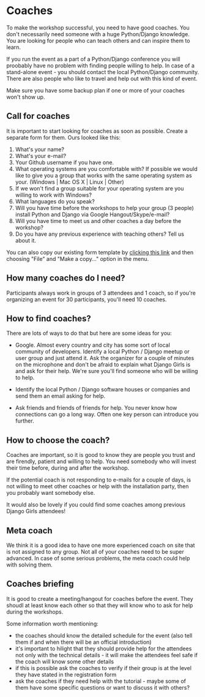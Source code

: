 # Coaches

To make the workshop successful, you need to have good coaches. You don't necessarily need someone with a huge Python/Django knowledge. You are looking for people who can teach others and can inspire them to learn.

If you run the event as a part of a Python/Django conference you will proobably have no problem with finding people willing to help. In case of a stand-alone event - you should contact the local Python/Django community. There are also people who like to travel and help out with this kind of event.

Make sure you have some backup plan if one or more of your coaches won't show up.

## Call for coaches

It is important to start looking for coaches as soon as possible. Create a separate form for them. Ours looked like this:

1. What's your name?
2. What's your e-mail?
3. Your Github username if you have one.
4. What operating systems are you comfortable with? If possible we would like to give you a group that works with the same operating system as your. (Windows | Mac OS X | Linux | Other)
5. If we won't find a group suitable for your operating system are you willing to work with Windows?
6. What languages do you speak?
7. Will you have time before the workshops to help your group (3 people) install Python and Django via Google Hangout/Skype/e-mail?
8. Will you have time to meet us and other coaches a day before the workshop?
9. Do you have any previous experience with teaching others? Tell us about it.

You can also copy our existing form template by [clicking this link](https://docs.google.com/forms/d/1aLsyxtA-iABOnlG6Puc0ftEUuT9DcfQ6pANHvmc6lRI/edit?usp=sharing) and then choosing "File" and "Make a copy..." option in the menu.

## How many coaches do I need?

Participants always work in groups of 3 attendees and 1 coach, so if you're organizing an event for 30 participants, you'll need 10 coaches.

## How to find coaches?

There are lots of ways to do that but here are some ideas for you:

- Google. Almost every country and city has some sort of local community of developers. Identify a local Python / Django meetup or user group and just attend it. Ask the organizer for a couple of minutes on the microphone and don't be afraid to explain what Django Girls is and ask for their help. We're sure you'll find someone who will be willing to help.

- Identify the local Python / Django software houses or companies and send them an email asking for help.

- Ask friends and friends of friends for help. You never know how connections can go a long way. Often one key person can introduce you further.

## How to choose the coach?

Coaches are important, so it is good to know they are people you trust and are firendly, patient and willing to help. You need somebody who will invest their time before, during and after the workshop.

If the potential coach is not responding to e-mails for a couple of days, is not willing to meet other coaches or help with the installation party, then you probably want somebody else.

It would also be lovely if you could find some coaches among previous Django Girls attendees!

## Meta coach

We think it is a good idea to have one more experienced coach on site that is not assigned to any group. Not all of your coaches need to be super advanced. In case of some serious problems, the meta coach could help with solving them.

## Coaches briefing

It is good to create a meeting/hangout for coaches before the event. They shoudl at least know each other so that they will know who to ask for help during the workshops.

Some information worth mentioning:
- the coaches should know the detailed schedule for the event (also tell them if and when there will be an official introduction)
- it's important to hilight that they should provide help for the attendees not only with the technical details - it will make the attendees feel safe if the coach will know some other details
- if this is possible ask the coaches to verify if their group is at the level they have stated in the registration form
- ask the coaches if they need help with the tutorial - maybe some of them have some specific questions or want to discuss it with others?
